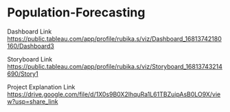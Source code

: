 # Population-Forecasting



Dashboard Link
https://public.tableau.com/app/profile/rubika.s/viz/Dashboard_16813742180160/Dashboard3

Storyboard Link
https://public.tableau.com/app/profile/rubika.s/viz/Storyboard_16813743214690/Story1

Project Explanation Link
https://drive.google.com/file/d/1X0s9B0X2lhquRa1L61TBZuipAsB0LO9X/view?usp=share_link
